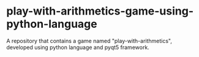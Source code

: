 # play-with-arithmetics-game-using-python-language
A repository that contains a game named "play-with-arithmetics", developed using python language and pyqt5 framework.
